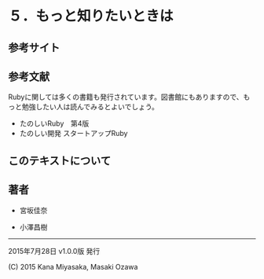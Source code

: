 # ５．もっと知りたいときは

## 参考サイト


## 参考文献
Rubyに関しては多くの書籍も発行されています。図書館にもありますので、もっと勉強したい人は読んでみるとよいでしょう。

* たのしいRuby　第4版
* たのしい開発 スタートアップRuby

## このテキストについて


## 著者

* 宮坂佳奈

* 小澤昌樹


---

2015年7月28日 v1.0.0版 発行

(C) 2015 Kana Miyasaka, Masaki Ozawa

